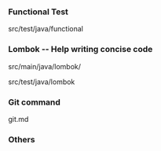 

### Functional Test
src/test/java/functional


### Lombok -- Help writing concise code
src/main/java/lombok/

src/test/java/lombok

### Git command
git.md

### Others
